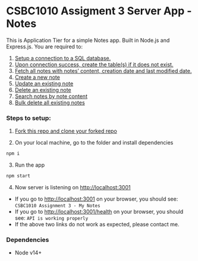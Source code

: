 # CSBC1010 Assigment 3 Server App - Notes

This is Application Tier for a simple Notes app. Built in Node.js and Express.js. You are required to:
1. [Setup a connection to a SQL database.](https://github.com/vivienfan/csbc1010-notes-app-server/blob/master/src/app.js#L27-L29)
2. [Upon connection success, create the table(s) if it does not exist.](https://github.com/vivienfan/csbc1010-notes-app-server/blob/master/src/app.js#L31-L33)
3. [Fetch all notes with notes’ content, creation date and last modified date.](https://github.com/vivienfan/csbc1010-notes-app-server/blob/master/src/routes/notes.js#L5-L59)
4. [Create a new note](https://github.com/vivienfan/csbc1010-notes-app-server/blob/master/src/routes/note.js#L5-L60)
5. [Update an existing note](https://github.com/vivienfan/csbc1010-notes-app-server/blob/master/src/routes/note.js#L62-L119)
6. [Delete an existing note](https://github.com/vivienfan/csbc1010-notes-app-server/blob/master/src/routes/note.js#L121-L163)
7. [Search notes by note content](https://github.com/vivienfan/csbc1010-notes-app-server/blob/master/src/routes/notes.js#L61-L116)
8. [Bulk delete all existing notes](https://github.com/vivienfan/csbc1010-notes-app-server/blob/master/src/routes/notes.js#L118-L156)


### Steps to setup:

1. [Fork this repo and clone your forked repo](https://docs.github.com/en/get-started/quickstart/fork-a-repo)


2. On your local machine, go to the folder and install dependencies
```bash
npm i

```

3. Run the app
```bash
npm start

```

4. Now server is listening on [http://localhost:3001](http://localhost:3001)
- If you go to [http://localhost:3001](http://localhost:3001) on your browser, you should see: `CSBC1010 Assignment 3 - My Notes`
- If you go to [http://localhost:3001/health](http://localhost:3001/health) on your browser, you should see: `API is working properly`
- If the above two links do not work as expected, please contact me.


### Dependencies 
- Node v14+